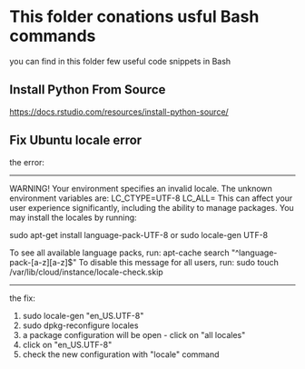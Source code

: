 # This folder conations usful Bash commands
you can find in this folder few useful code snippets in Bash

## Install Python From Source 

https://docs.rstudio.com/resources/install-python-source/

## Fix Ubuntu locale error

the error:
_____________________________________________________________________
WARNING! Your environment specifies an invalid locale.
 The unknown environment variables are:
   LC_CTYPE=UTF-8 LC_ALL=
 This can affect your user experience significantly, including the
 ability to manage packages. You may install the locales by running:

   sudo apt-get install language-pack-UTF-8
     or
   sudo locale-gen UTF-8

To see all available language packs, run:
   apt-cache search "^language-pack-[a-z][a-z]$"
To disable this message for all users, run:
   sudo touch /var/lib/cloud/instance/locale-check.skip
_____________________________________________________________________

the fix:

1) sudo locale-gen "en_US.UTF-8"
1) sudo dpkg-reconfigure locales
1) a package configuration will be open - click on "all locales"
1) click on "en_US.UTF-8"
1) check the new configuration with "locale" command
